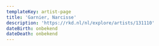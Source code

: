 ```yaml
---
templateKey: artist-page
title: 'Garnier, Narcisse'
description: 'https://rkd.nl/nl/explore/artists/131110'
dateBirth: onbekend
dateDeath: onbekend
---
```



